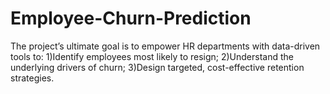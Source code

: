 # Employee-Churn-Prediction
The project’s ultimate goal is to empower HR departments with data-driven tools to: 1)Identify employees most likely to resign; 2)Understand the underlying drivers of churn; 3)Design targeted, cost-effective retention strategies.

